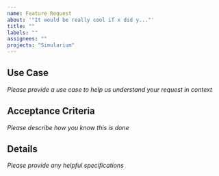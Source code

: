 ```yaml
---
name: Feature Request
about: '"It would be really cool if x did y..."'
title: ""
labels: ""
assignees: ""
projects: "Simularium"
---
```


## Use Case

_Please provide a use case to help us understand your request in context_

## Acceptance Criteria

_Please describe how you know this is done_

## Details

_Please provide any helpful specifications_
